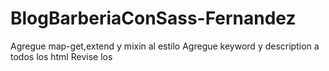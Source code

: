 # BlogBarberiaConSass-Fernandez
Agregue map-get,extend y mixin al estilo
Agregue keyword y description a todos los html
Revise los <title> y encabezado de mis html 
